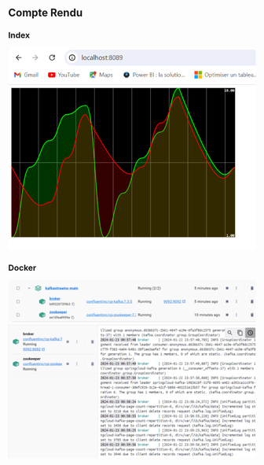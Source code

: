 <h2>Compte Rendu</h2>
<h3>Index</h3>
<img src="./Captures/Capture1.PNG">


<h3>Docker</h3>
<img src="./Captures/Capture2.PNG">


<img src="./Captures/Capture3.PNG">

